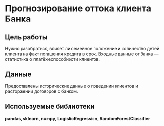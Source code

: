 # Прогнозирование оттока клиента Банка

## Цель работы

Нужно разобраться, влияет ли семейное положение и количество детей клиента на факт погашения кредита в срок. Входные данные от банка — статистика о платёжеспособности клиентов.

## Данные

Предоставлены исторические данные о поведении клиентов и расторжении договоров с банком.

## Используемые библиотеки

**pandas, sklearn, numpy, LogisticRegression, RandomForestClassifier**

